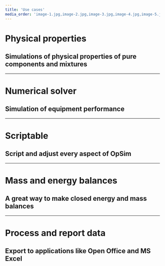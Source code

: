 ```yaml
---
title: 'Use cases'
media_order: 'image-1.jpg,image-2.jpg,image-3.jpg,image-4.jpg,image-5.jpg'
---
```


# Physical properties
## Simulations of physical properties of pure components and mixtures
___
# Numerical solver
## Simulation of equipment performance
___
# Scriptable
## Script and adjust every aspect of OpSim
___
# Mass and energy balances
## A great way to make closed energy and mass balances
___
# Process and report data
## Export to applications like Open Office and MS Excel